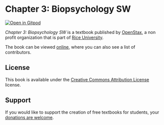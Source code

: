 # Chapter 3: Biopsychology SW

[![Open in Gitpod](https://gitpod.io/button/open-in-gitpod.svg)](https://gitpod.io/from-referrer/)

_Chapter 3: Biopsychology SW_ is a textbook published by [OpenStax](https://openstax.org/), a non profit organization that is part of [Rice University](https://www.rice.edu/).

The book can be viewed [online](https://github.com/cnx-user-books/cnxbook-chapter-3-biopsychology-sw/releases/latest), where you can also see a list of contributors.

## License
This book is available under the [Creative Commons Attribution License](./LICENSE) license.

## Support
If you would like to support the creation of free textbooks for students, your [donations are welcome](https://riceconnect.rice.edu/donation/support-openstax-banner).
